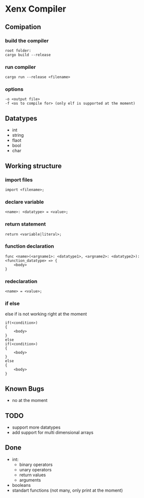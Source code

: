 # Xenx Compiler
## Comipation
### build the compiler
```
root folder:
cargo build --release
```
### run compiler
```
cargo run --release <filename>
```
### options
```
-o <output file>
-f <os to compile for> (only elf is supported at the moment)
```
## Datatypes
- int
- string
- flaot
- bool
- char
## Working structure
### import files
```
import <filename>;
```
### declare variable
```
<name>: <datatype> = <value>;
```
### return statement
```
return <variable|literal>;
```
### function declaration
```
func <name>(<argname1>: <datatype1>, <argname2>: <datatype2>): <function_datatype> => {
    <body>
}
```
### redeclaration
```
<name> = <value>;
```
### if else
else if is not working right at the moment
```
if(<condition>)
{
    <body>
}
else
if(<condition>)
{
    <body>
}
else
{
    <body>
}
```
## Known Bugs
- no at the moment
## TODO
- support more datatypes
- add support for multi dimensional arrays

## Done
- int:
    - binary operators
    - unary operators 
    - return values
    - arguments
- booleans
- standart functions (not many, only print at the moment)